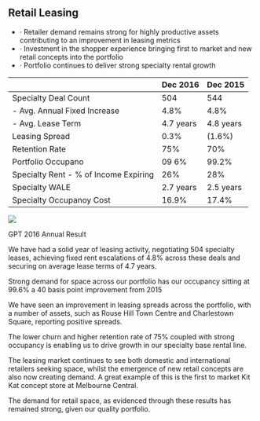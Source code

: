 ## Retail Leasing

- · Retailer demand remains strong for highly productive assets contributing to an improvement in leasing metrics
- · Investment in the shopper experience bringing first to market and new retail concepts into the portfolio
- · Portfolio continues to deliver strong specialty rental growth

|                                       | Dec 2016  | Dec 2015  |
|---------------------------------------|-----------|-----------|
| Specialty Deal Count                  | 504       | 544       |
| - Avg. Annual Fixed Increase          | 4.8%      | 4.8%      |
| - Avg. Lease Term                     | 4.7 years | 4.8 years |
| Leasing Spread                        | 0.3%      | (1.6%)    |
| Retention Rate                        | 75%       | 70%       |
| Portfolio Occupano                    | 09 6%     | 99.2%     |
| Specialty Rent - % of Income Expiring | 26%       | 28%       |
| Specialty WALE                        | 2.7 years | 2.5 years |
| Specialty Occupanoy Cost              | 16.9%     | 17.4%     |

![](_page_0_Picture_6.jpeg)

GPT 2016 Annual Result

We have had a solid year of leasing activity, negotiating 504 specialty leases, achieving fixed rent escalations of 4.8% across these deals and securing on average lease terms of 4.7 years.

Strong demand for space across our portfolio has our occupancy sitting at 99.6% a 40 basis point improvement from 2015

We have seen an improvement in leasing spreads across the portfolio, with a number of assets, such as Rouse Hill Town Centre and Charlestown Square, reporting positive spreads.

The lower churn and higher retention rate of 75% coupled with strong occupancy is enabling us to drive growth in our specialty base rental line.

The leasing market continues to see both domestic and international retailers seeking space, whilst the emergence of new retail concepts are also now creating demand. A great example of this is the first to market Kit Kat concept store at Melbourne Central.

The demand for retail space, as evidenced through these results has remained strong, given our quality portfolio.